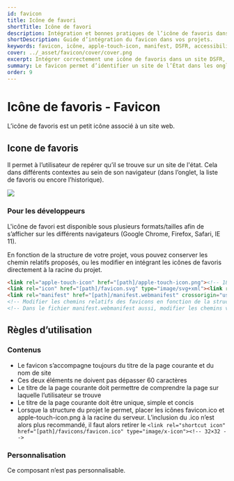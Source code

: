```yaml
---
id: favicon
title: Icône de favori
shortTitle: Icône de favori
description: Intégration et bonnes pratiques de l’icône de favoris dans le Système de Design de l’État.
shortDescription: Guide d’intégration du favicon dans vos projets.
keywords: favicon, icône, apple-touch-icon, manifest, DSFR, accessibilité, navigateur
cover: ../_asset/favicon/cover/cover.png
excerpt: Intégrer correctement une icône de favoris dans un site DSFR, avec les bonnes tailles, formats et règles d’accessibilité.
summary: Le favicon permet d’identifier un site de l’État dans les onglets et favoris. Retrouvez les formats, balises HTML et bonnes pratiques à respecter.
order: 9
---
```


# Icône de favoris - Favicon

L’icône de favoris est un petit icône associé à un site web.

## Icone de favoris

Il permet à l’utilisateur de repérer qu’il se trouve sur un site de l'état. Cela dans différents contextes au sein de son navigateur (dans l’onglet, la liste de favoris ou encore l’historique).

![](../_asset/favicon/apple_touch_icon_8ffa1fa80c.png)

### Pour les développeurs

L'icône de favori est disponible sous plusieurs formats/tailles afin de s’afficher sur les différents navigateurs (Google Chrome, Firefox, Safari, IE 11).

En fonction de la structure de votre projet, vous pouvez conserver les chemin relatifs proposés, ou les modifier en intégrant les icônes de favoris directement à la racine du projet.

```html
<link rel="apple-touch-icon" href="[path]/apple-touch-icon.png"><!-- 180×180 -->
<link rel="icon" href="[path]/favicon.svg" type="image/svg+xml"><link rel="shortcut icon" href="[path]/favicon.ico" type="image/x-icon"><!-- 32×32 -->
<link rel="manifest" href="[path]/manifest.webmanifest" crossorigin="use-credentials">
<!-- Modifier les chemins relatifs des favicons en fonction de la structure du projet -->
<!-- Dans le fichier manifest.webmanifest aussi, modifier les chemins vers les images -->
```

## Règles d’utilisation

### Contenus

- Le favicon s’accompagne toujours du titre de la page courante et du nom de site
- Ces deux éléments ne doivent pas dépasser 60 caractères
- Le titre de la page courante doit permettre de comprendre la page sur laquelle l’utilisateur se trouve
- Le titre de la page courante doit être unique, simple et concis
- Lorsque la structure du projet le permet, placer les icônes favicon.ico et apple-touch-icon.png à la racine du serveur. L’inclusion du .ico n’est alors plus recommandé, il faut alors retirer le `<link rel="shortcut icon" href="[path]/favicons/favicon.ico" type="image/x-icon"><!-- 32×32 -->`

### Personnalisation

Ce composant n’est pas personnalisable.


